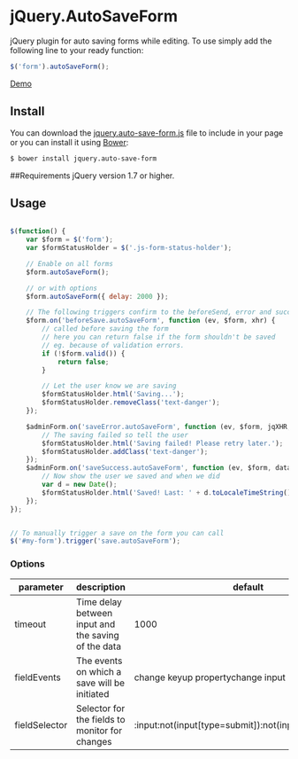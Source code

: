 # jQuery.AutoSaveForm
jQuery plugin for auto saving forms while editing. To use simply add the following line to your ready function:

```javascript
$('form').autoSaveForm();
```

[Demo](https://depuits.github.io/jQuery.AutoSaveForm)

## Install
You can download the [jquery.auto-save-form.js](https://raw.github.com/depuits/jQuery.AutoSaveForm/master/jquery.auto-save-form.js) file to include in your page or you can install it using [Bower](http://twitter.github.com/bower/):

```bash
$ bower install jquery.auto-save-form
```

##Requirements
jQuery version 1.7 or higher.

## Usage
```javascript

$(function() {
	var $form = $('form');
	var $formStatusHolder = $('.js-form-status-holder');

    // Enable on all forms
    $form.autoSaveForm();

    // or with options
    $form.autoSaveForm({ delay: 2000 });

    // The following triggers confirm to the beforeSend, error and success ajax callbacks.
	$form.on('beforeSave.autoSaveForm', function (ev, $form, xhr) {
		// called before saving the form
		// here you can return false if the form shouldn't be saved
		// eg. because of validation errors.
		if (!$form.valid()) {
			return false;
		}

		// Let the user know we are saving
		$formStatusHolder.html('Saving...');
		$formStatusHolder.removeClass('text-danger');
	});

	$adminForm.on('saveError.autoSaveForm', function (ev, $form, jqXHR, textStatus, errorThrown) {
		// The saving failed so tell the user
		$formStatusHolder.html('Saving failed! Please retry later.');
		$formStatusHolder.addClass('text-danger');
	});
	$adminForm.on('saveSuccess.autoSaveForm', function (ev, $form, data, textStatus, jqXHR) {
		// Now show the user we saved and when we did
		var d = new Date();
		$formStatusHolder.html('Saved! Last: ' + d.toLocaleTimeString());
	});
});


// To manually trigger a save on the form you can call
$('#my-form').trigger('save.autoSaveForm');

```

### Options
| parameter     | description                                         | default                                                |
|---------------|-----------------------------------------------------|--------------------------------------------------------|
| timeout       | Time delay between input and the saving of the data | 1000                                                   |
| fieldEvents   | The events on which a save will be initiated        | change keyup propertychange input                      |
| fieldSelector | Selector for the fields to monitor for changes      | :input:not(input[type=submit]):not(input[type=button]) |
